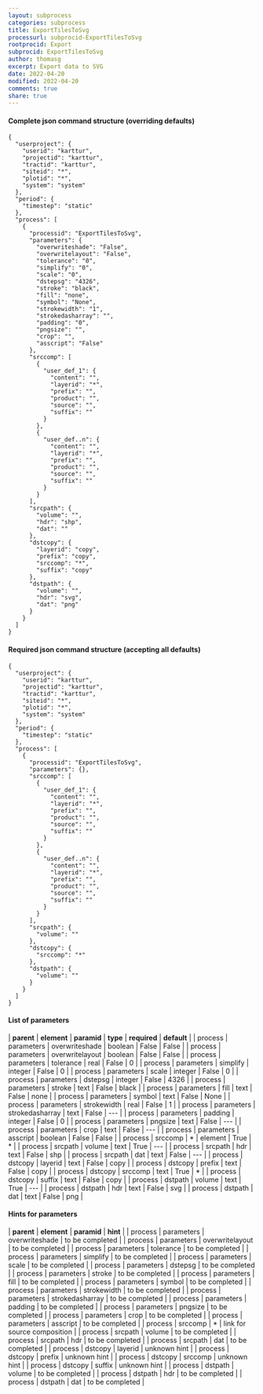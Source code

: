 ```yaml
---
layout: subprocess
categories: subprocess
title: ExportTilesToSvg
processurl: subprocid-ExportTilesToSvg
rootprocid: Export
subprocid: ExportTilesToSvg
author: thomasg
excerpt: Export data to SVG
date: 2022-04-20
modified: 2022-04-20
comments: true
share: true
---
```


#### Complete json command structure (overriding defaults)
```
{
  "userproject": {
    "userid": "karttur",
    "projectid": "karttur",
    "tractid": "karttur",
    "siteid": "*",
    "plotid": "*",
    "system": "system"
  },
  "period": {
    "timestep": "static"
  },
  "process": [
    {
      "processid": "ExportTilesToSvg",
      "parameters": {
        "overwriteshade": "False",
        "overwritelayout": "False",
        "tolerance": "0",
        "simplify": "0",
        "scale": "0",
        "dstepsg": "4326",
        "stroke": "black",
        "fill": "none",
        "symbol": "None",
        "strokewidth": "1",
        "strokedasharray": "",
        "padding": "0",
        "pngsize": "",
        "crop": "",
        "asscript": "False"
      },
      "srccomp": [
        {
          "user_def_1": {
            "content": "",
            "layerid": "*",
            "prefix": "",
            "product": "",
            "source": "",
            "suffix": ""
          }
        },
        {
          "user_def..n": {
            "content": "",
            "layerid": "*",
            "prefix": "",
            "product": "",
            "source": "",
            "suffix": ""
          }
        }
      ],
      "srcpath": {
        "volume": "",
        "hdr": "shp",
        "dat": ""
      },
      "dstcopy": {
        "layerid": "copy",
        "prefix": "copy",
        "srccomp": "*",
        "suffix": "copy"
      },
      "dstpath": {
        "volume": "",
        "hdr": "svg",
        "dat": "png"
      }
    }
  ]
}
```
#### Required json command structure (accepting all defaults)
```
{
  "userproject": {
    "userid": "karttur",
    "projectid": "karttur",
    "tractid": "karttur",
    "siteid": "*",
    "plotid": "*",
    "system": "system"
  },
  "period": {
    "timestep": "static"
  },
  "process": [
    {
      "processid": "ExportTilesToSvg",
      "parameters": {},
      "srccomp": [
        {
          "user_def_1": {
            "content": "",
            "layerid": "*",
            "prefix": "",
            "product": "",
            "source": "",
            "suffix": ""
          }
        },
        {
          "user_def..n": {
            "content": "",
            "layerid": "*",
            "prefix": "",
            "product": "",
            "source": "",
            "suffix": ""
          }
        }
      ],
      "srcpath": {
        "volume": ""
      },
      "dstcopy": {
        "srccomp": "*"
      },
      "dstpath": {
        "volume": ""
      }
    }
  ]
}
```
#### List of parameters

| **parent** | **element** | **paramid** | **type** | **required** | **default** |
| process | parameters | overwriteshade | boolean | False | False |
| process | parameters | overwritelayout | boolean | False | False |
| process | parameters | tolerance | real | False | 0 |
| process | parameters | simplify | integer | False | 0 |
| process | parameters | scale | integer | False | 0 |
| process | parameters | dstepsg | integer | False | 4326 |
| process | parameters | stroke | text | False | black |
| process | parameters | fill | text | False | none |
| process | parameters | symbol | text | False | None |
| process | parameters | strokewidth | real | False | 1 |
| process | parameters | strokedasharray | text | False | --- |
| process | parameters | padding | integer | False | 0 |
| process | parameters | pngsize | text | False | --- |
| process | parameters | crop | text | False | --- |
| process | parameters | asscript | boolean | False | False |
| process | srccomp | * | element | True | * |
| process | srcpath | volume | text | True | --- |
| process | srcpath | hdr | text | False | shp |
| process | srcpath | dat | text | False | --- |
| process | dstcopy | layerid | text | False | copy |
| process | dstcopy | prefix | text | False | copy |
| process | dstcopy | srccomp | text | True | * |
| process | dstcopy | suffix | text | False | copy |
| process | dstpath | volume | text | True | --- |
| process | dstpath | hdr | text | False | svg |
| process | dstpath | dat | text | False | png |

#### Hints for parameters

| **parent** | **element** | **paramid** | **hint** |
| process | parameters | overwriteshade | to be completed |
| process | parameters | overwritelayout | to be completed |
| process | parameters | tolerance | to be completed |
| process | parameters | simplify | to be completed |
| process | parameters | scale | to be completed |
| process | parameters | dstepsg | to be completed |
| process | parameters | stroke | to be completed |
| process | parameters | fill | to be completed |
| process | parameters | symbol | to be completed |
| process | parameters | strokewidth | to be completed |
| process | parameters | strokedasharray | to be completed |
| process | parameters | padding | to be completed |
| process | parameters | pngsize | to be completed |
| process | parameters | crop | to be completed |
| process | parameters | asscript | to be completed |
| process | srccomp | * | link for source composition |
| process | srcpath | volume | to be completed |
| process | srcpath | hdr | to be completed |
| process | srcpath | dat | to be completed |
| process | dstcopy | layerid | unknown hint |
| process | dstcopy | prefix | unknown hint |
| process | dstcopy | srccomp | unknown hint |
| process | dstcopy | suffix | unknown hint |
| process | dstpath | volume | to be completed |
| process | dstpath | hdr | to be completed |
| process | dstpath | dat | to be completed |
